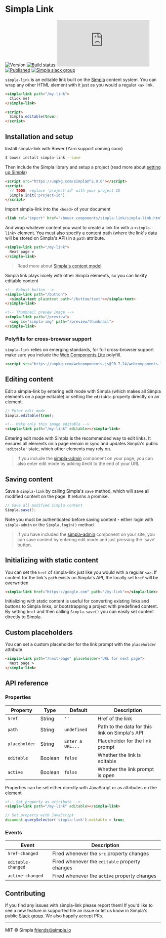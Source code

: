 # Simpla Link
![Version][bower-badge] [![Build status][travis-badge]][travis-url] ![Size][size-badge] [![Published][webcomponents-badge]][webcomponents-url] [![Simpla slack group][slack-badge]][slack-url]

`simpla-link` is an editable link built on the [Simpla](https://www.simpla.io) content system. You can wrap any other HTML element with it just as you would a regular `<a>` link.

<!---
```
<custom-element-demo>
  <template>
    <script src="../webcomponentsjs/webcomponents-lite.js"></script>
    <link rel="import" href="simpla-link.html">

    <script src="https://unpkg.com/simpla@^2.0.0"></script>
    <script>
      Simpla.init('dummy');
    </script>
    <next-code-block></next-code-block>
  </template>
</custom-element-demo>
```
-->
```html
<simpla-link path="/my-link">
  Click me!
</simpla-link>

<script>
  Simpla.editable(true);
</script>
```

## Installation and setup

Install simpla-link with Bower (Yarn support coming soon)

```sh
$ bower install simpla-link --save
```

Then include the Simpla library and setup a project (read more about [setting up Simpla](https://www.simpla.io/docs/guides/get-started))

```html
<script src="https://unpkg.com/simpla@^2.0.0"></script>
<script>
  // TODO: replace 'project-id' with your project ID
  Simpla.init('project-id')
</script>
```

Import simpla-link into the `<head>` of your document

```html
<link rel="import" href="/bower_components/simpla-link/simpla-link.html">
```

And wrap whatever content you want to create a link for with a `<simpla-link>` element. You must also specify a content path (where the link's data will be stored on Simpla's API) in a `path` attribute.

```html
<simpla-link path="/my-link">
  Next page >
</simpla-link>
```

> Read more about [Simpla's content model](https://www.simpla.io/docs/guides/content-model)

Simpla link plays nicely with other Simpla elements, so you can linkify editable content

```html
<!-- Robust button -->
<simpla-link path="/button">
  <simpla-text plaintext path="/button/text"></simpla-text> 
</simpla-link>

<!-- Thumbnail prevew image -->
<simpla-link path="/preview">
  <img is="simpla-img" path="/preview/thumbnail">
</simpla-link>
```

### Polyfills for cross-browser support

`simpla-link` relies on emerging standards, for full cross-browser support make sure you include the [Web Components Lite](https://github.com/webcomponents/webcomponentsjs) polyfill.

```html
<script src="https://unpkg.com/webcomponents.js@^0.7.24/webcomponents-lite.min.js"></script>
```

## Editing content

Edit a simpla-link by entering edit mode with Simpla (which makes all Simpla elements on a page editable) or setting the `editable` property directly on an element.

```js
// Enter edit mode
Simpla.editable(true);
```

```html
<!-- Make only this image editable -->
<simpla-link path="/my-link" editable></simpla-link>
```

Entering edit mode with Simpla is the recommended way to edit links. It ensures all elements on a page remain in sync and updates Simpla's public `'editable'` state, which other elements may rely on.

> If you include the [simpla-admin](https://webcomponents.org/element/SimplaElements/simpla-admin) component on your page, you can also enter edit mode by adding #edit to the end of your URL

## Saving content

Save a `simpla-link` by calling Simpla's `save` method, which will save all modified content on the page. It returns a promise.

```js
// Save all modified Simpla content
Simpla.save();
```

Note you must be authenticated before saving content - either login with `simpla-admin` or the `Simpla.login()` method.

> If you have included the [simpla-admin](http://webcomponents.org/element/SimplaElements/simpla-admin) component on your site, you can save content by entering edit mode and just pressing the 'save' button.

## Initializing with static content

You can set the `href` of simpla-link just like you would with a regular `<a>`. If content for the link's `path` exists on Simpla's API, the locally set `href` will be overwritten

```html
<simpla-link href="https://google.com" path="/my-link"></simpla-link>
```

Initializing with static content is useful for converting existing links and buttons to Simpla links, or bootstrapping a project with predefined content. By setting `href` and then calling `Simpla.save()` you can easily set content directly to Simpla.

## Custom placeholders

You can set a custom placeholder for the link prompt with the `placeholder` attribute

```html
<simpla-link path="/next-page" placeholder="URL for next page">
  Next page >
</simpla-link>
```


## API reference

### Properties

Property      | Type    | Default           | Description                                                   
------------- | ------- | ----------------- | -----------                                                   
`href`        | String  | `''`              | Href of the link
`path`        | String  | `undefined`       | Path to the data for this link on Simpla's API            
`placeholder` | String  | `Enter a URL...`  | Placeholder for the link prompt
`editable`    | Boolean | `false`           | Whether the link is editable                                 
`active`      | Boolean | `false`           | Whether the link prompt is open

Properties can be set either directly with JavaScript or as attributes on the element

```html
<!-- Set property as attribute -->
<simpla-link path="/my-link" editable></simpla-link>
```

```js
// Set property with JavaScript
document.querySelector('simpla-link').editable = true;
```

### Events

Event              | Description                                    
------------------ | -----------                                    
`href-changed`     | Fired whenever the `src` property changes      
`editable-changed` | Fired whenever the `editable` property changes 
`active-changed`   | Fired whenever the `active` property changes   

## Contributing

If you find any issues with simpla-link please report them! If you'd like to see a new feature in supported file an issue or let us know in Simpla's public [Slack group](https://slack.simpla.io). We also happily accept PRs. 

***

MIT © Simpla <friends@simpla.io>

[bower-badge]: https://img.shields.io/bower/v/simpla-link.svg
[bowerlicense-badge]: https://img.shields.io/bower/l/simpla-link.svg
[travis-badge]: https://img.shields.io/travis/SimplaElements/simpla-link.svg
[travis-url]: https://travis-ci.org/SimplaElements/simpla-link
[bowerdeps-badge]: https://img.shields.io/gemnasium/SimplaElements/simpla-link.svg
[bowerdeps-url]: https://gemnasium.com/bower/simpla-link
[size-badge]: https://badges.herokuapp.com/size/github/SimplaElements/simpla-link/master/simpla-link.html?gzip=true
[webcomponents-badge]: https://img.shields.io/badge/webcomponents.org-published-blue.svg
[webcomponents-url]: https://www.webcomponents.org/element/SimplaElements/simpla-link
[slack-badge]: http://slack.simpla.io/badge.svg
[slack-url]: https://slack.simpla.io

